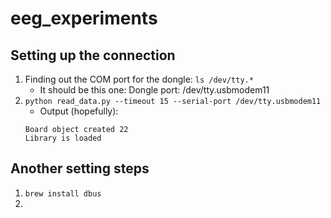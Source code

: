 # eeg_experiments

## Setting up the connection

1. Finding out the COM port for the dongle:
```ls /dev/tty.*```
    - It should be this one: Dongle port: /dev/tty.usbmodem11
2. ```python read_data.py --timeout 15 --serial-port /dev/tty.usbmodem11```
    - Output (hopefully):
    ```
    Board object created 22
    Library is loaded
    ```

## Another setting steps

1. ```brew install dbus```
2. 
